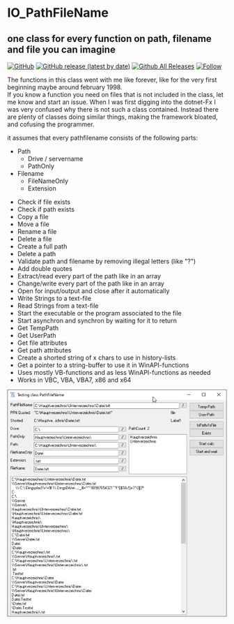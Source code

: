 # IO_PathFileName
## one class for every function on path, filename and file you can imagine    

[![GitHub](https://img.shields.io/github/license/OlimilO1402/IO_PathFileName?style=plastic)](https://github.com/OlimilO1402/IO_PathFileName/blob/master/LICENSE)
[![GitHub release (latest by date)](https://img.shields.io/github/v/release/OlimilO1402/IO_PathFileName?style=plastic)](https://github.com/OlimilO1402/IO_PathFileName/releases/latest)
[![Github All Releases](https://img.shields.io/github/downloads/OlimilO1402/IO_PathFileName/total.svg)](https://github.com/OlimilO1402/IO_PathFileName/releases/download/v2.3.4/IO_PathFileName.zip)
[![Follow](https://img.shields.io/github/followers/OlimilO1402.svg?style=social&label=Follow&maxAge=2592000)](https://github.com/OlimilO1402/IO_PathFileName/watchers)

The functions in this class went with me like forever, like for the very first beginning maybe around february 1998.  
If you know a function you need on files that is not included in the class, let me know and start an issue.
When I was first digging into the dotnet-Fx I was very confused why there is not such a class contained. 
Instead there are plenty of classes doing similar things, making the framework bloated, and cofusing the programmer.

it assumes that every pathfilename consists of the following parts:  
- Path  
    + Drive / servername  
	+ PathOnly  
- Filename  
    + FileNameOnly  
    + Extension  
* Check if file exists  
* Check if path exists  
* Copy a file  
* Move a file  
* Rename a file  
* Delete a file  
* Create a full path  
* Delete a path   
* Validate path and filename by removing illegal letters (like "?")  
* Add double quotes   
* Extract/read every part of the path like in an array  
* Change/write every part of the path like in an array  
* Open for input/output and close after it automatically  
* Write Strings to a text-file  
* Read Strings from a text-file  
* Start the executable or the program associated to the file  
* Start asynchron and synchron by waiting for it to return
* Get TempPath  
* Get UserPath  
* Get file attributes  
* Get path attributes
* Create a shorted string of x chars to use in history-lists  
* Get a pointer to a string-buffer to use it in WinAPI-functions  
* Uses mostly VB-functions and as less WinAPI-functions as needed  
* Works in VBC, VBA, VBA7, x86 and x64  

![PathFileName Image](Resources/PathFileName.png "PathFileName Image")

